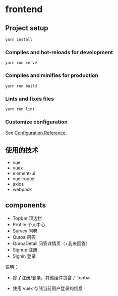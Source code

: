 # frontend

## Project setup

```
yarn install
```

### Compiles and hot-reloads for development

```
yarn run serve
```

### Compiles and minifies for production

```
yarn run build
```

### Lints and fixes files

```
yarn run lint
```

### Customize configuration

See [Configuration Reference](https://cli.vuejs.org/config/).



## 使用的技术

- vue
- vuex
- element-ui
- vue-router
- axios
- webpack



## components

- Topbar 顶边栏
- Profile 个人中心
- Survey 问卷
- Quroa 问答
- QuroaDetail 问答详情页（+我来回答）
- Signup 注册
- Signin 登录

说明：

- 除了注册/登录，其他组件包含了 topbar 

- 使用 vuex 存储当前用户登录的信息
